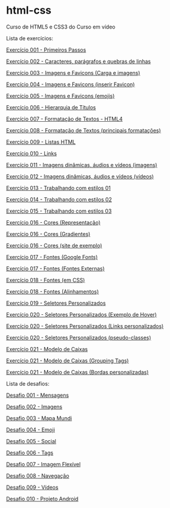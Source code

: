 # html-css
 Curso de HTML5 e CSS3 do Curso em vídeo

 Lista de exercícios:


<a href="https://paulafeltrin.github.io/html-css/estudos/exercicios/cap.04-ex001/index.html">Exercício 001 - Primeiros Passos</a>

<a href="https://paulafeltrin.github.io/html-css/estudos/exercicios/cap.05-ex002/index.html">Exercício 002 - Caracteres, parágrafos e quebras de linhas</a>

<a href="https://paulafeltrin.github.io/html-css/estudos/exercicios/cap.06-ex003/index.html">Exercício 003 - Imagens e Favicons (Carga e imagens)</a>

<a href="https://paulafeltrin.github.io/html-css/estudos/exercicios/cap.06-ex004/index.html">Exercício 004 - Imagens e Favicons (inserir Favicon)</a>

<a href="https://paulafeltrin.github.io/html-css/estudos/exercicios/cap.06-ex005/index.html">Exercício 005 - Imagens e Favicons (emojis)</a>

<a href="https://paulafeltrin.github.io/html-css/estudos/exercicios/cap.07-ex006/index.html">Exercício 006 - Hierarquia de Títulos</a>

<a href="https://paulafeltrin.github.io/html-css/estudos/exercicios/cap.08-ex007/index.html">Exercício 007 - Formatação de Textos - HTML4</a>

<a href="https://paulafeltrin.github.io/html-css/estudos/exercicios/cap.08-ex008/index.html">Exercício 008 - Formatação de Textos (principais formatações)</a>

<a href="https://paulafeltrin.github.io/html-css/estudos/exercicios/cap.09-ex009/index.html">Exercício 009 - Listas HTML</a>

<a href="https://paulafeltrin.github.io/html-css/estudos/exercicios/cap.10-ex010/index.html">Exercício 010 - Links</a>

<a href="https://paulafeltrin.github.io/html-css/estudos/exercicios/cap.11-ex011/index.html">Exercício 011 - Imagens dinâmicas, áudios e vídeos (imagens)</a>

<a href="https://paulafeltrin.github.io/html-css/estudos/exercicios/cap.11-ex012/index.html">Exercício 012 - Imagens dinâmicas, áudios e vídeos (vídeos)</a>

<a href="https://paulafeltrin.github.io/html-css/estudos/exercicios/cap.12-ex013/index.html">Exercício 013 - Trabalhando com estilos 01</a>

<a href="https://paulafeltrin.github.io/html-css/estudos/exercicios/cap.12-ex014/index.html">Exercício 014 - Trabalhando com estilos 02</a>

<a href="https://paulafeltrin.github.io/html-css/estudos/exercicios/cap.12-ex015/index.html">Exercício 015 - Trabalhando com estilos 03</a>

<a href="https://paulafeltrin.github.io/html-css/estudos/exercicios/cap.13-ex016/cor01.html">Exercício 016 - Cores (Representação)</a>

<a href="https://paulafeltrin.github.io/html-css/estudos/exercicios/cap.13-ex016/cor02.html">Exercício 016 - Cores (Gradientes)</a>

<a href="https://paulafeltrin.github.io/html-css/estudos/exercicios/cap.13-ex016/cor03.html">Exercício 016 - Cores (site de exemplo)</a>

<a href="https://paulafeltrin.github.io/html-css/estudos/exercicios/cap.14-ex017/fonte01.html">Exercício 017 - Fontes (Google Fonts)</a>

<a href="https://paulafeltrin.github.io/html-css/estudos/exercicios/cap.14-ex017/fonte02.html">Exercício 017 - Fontes (Fontes Externas)</a>

<a href="https://paulafeltrin.github.io/html-css/estudos/exercicios/cap.14-ex018/fontes01.html">Exercício 018 - Fontes (em CSS)</a>

<a href="https://paulafeltrin.github.io/html-css/estudos/exercicios/cap.14-ex018/fontes02.html">Exercício 018 - Fontes (Alinhamentos)</a>

<a href="https://paulafeltrin.github.io/html-css/estudos/exercicios/cap.15-ex019/seletor01.html">Exercício 019 - Seletores Personalizados</a>

<a href="https://paulafeltrin.github.io/html-css/estudos/exercicios/cap.15-ex020/hover.html">Exercício 020 - Seletores Personalizados (Exemplo de Hover)</a>

<a href="https://paulafeltrin.github.io/html-css/estudos/exercicios/cap.15-ex020/links.html">Exercício 020 - Seletores Personalizados (Links personalizados)</a>

<a href="https://paulafeltrin.github.io/html-css/estudos/exercicios/cap.15-ex020/pseudoclasse.html">Exercício 020 - Seletores Personalizados (pseudo-classes)</a>

<a href="https://paulafeltrin.github.io/html-css/estudos/exercicios/cap.16-ex021/caixa01.html">Exercício 021 - Modelo de Caixas</a>

<a href="https://paulafeltrin.github.io/html-css/estudos/exercicios/cap.16-ex021/caixa02.html">Exercício 021 - Modelo de Caixas (Grouping Tags)</a>

<a href="https://paulafeltrin.github.io/html-css/estudos/exercicios/cap.16-ex021/caixa03.html">Exercício 021 - Modelo de Caixas (Bordas personalizadas)</a>


 Lista de desafios:


<a href="https://paulafeltrin.github.io/html-css/estudos/desafios/d001/index.html">Desafio 001 - Mensagens</a>

<a href="https://paulafeltrin.github.io/html-css/estudos/desafios/d002/index.html">Desafio 002 - Imagens</a>

<a href="https://paulafeltrin.github.io/html-css/estudos/desafios/d003/index.html">Desafio 003 - Mapa Mundi</a>

<a href="https://paulafeltrin.github.io/html-css/estudos/desafios/d004/index.html">Desafio 004 - Emoji</a>

<a href="https://paulafeltrin.github.io/html-css/estudos/desafios/d005/index.html">Desafio 005 - Social</a>

<a href="https://paulafeltrin.github.io/html-css/estudos/desafios/d006/index.html">Desafio 006 - Tags</a>

<a href="https://paulafeltrin.github.io/html-css/estudos/desafios/d007/index.html">Desafio 007 - Imagem Flexível</a>

<a href="https://paulafeltrin.github.io/html-css/estudos/desafios/d008/index.html">Desafio 008 - Navegação</a>

<a href="https://paulafeltrin.github.io/html-css/estudos/desafios/d009/index.html">Desafio 009 - Vídeos</a>

<a href="https://paulafeltrin.github.io/html-css/estudos/desafios/d010/android.html">Desafio 010 - Projeto Android</a>
